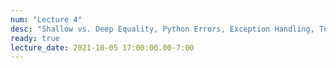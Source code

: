 ```yaml
---
num: "Lecture 4"
desc: "Shallow vs. Deep Equality, Python Errors, Exception Handling, Testing"
ready: true
lecture_date: 2021-10-05 17:00:00.00-7:00
---
```

